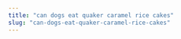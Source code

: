 ```yaml
---
title: "can dogs eat quaker caramel rice cakes"
slug: "can-dogs-eat-quaker-caramel-rice-cakes"
---
```


